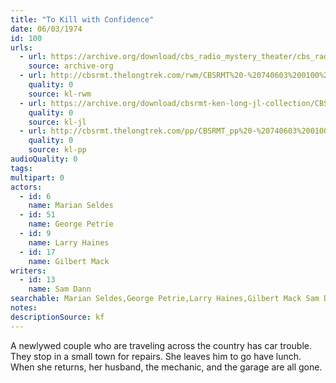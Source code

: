 ```yaml
---
title: "To Kill with Confidence"
date: 06/03/1974
id: 100
urls: 
  - url: https://archive.org/download/cbs_radio_mystery_theater/cbs_radio_mystery_theater-0051-0100.zip/cbs_radio_mystery_theater-0051-0100%2Fcbsrmt_0100_to_kill_with_confidence
    source: archive-org
  - url: http://cbsrmt.thelongtrek.com/rwm/CBSRMT%20-%20740603%200100%20To%20Kill%20with%20Confidence_rwm.mp3
    quality: 0
    source: kl-rwm
  - url: https://archive.org/download/cbsrmt-ken-long-jl-collection/CBSRMT - 740603 0100 To Kill With Confidence_jl.mp3
    quality: 0
    source: kl-jl
  - url: http://cbsrmt.thelongtrek.com/pp/CBSRMT_pp%20-%20740603%200100%20To%20Kill%20with%20Confidence.mp3
    quality: 0
    source: kl-pp
audioQuality: 0
tags: 
multipart: 0
actors:  
  - id: 6
    name: Marian Seldes  
  - id: 51
    name: George Petrie  
  - id: 9
    name: Larry Haines  
  - id: 17
    name: Gilbert Mack
writers:  
  - id: 13
    name: Sam Dann
searchable: Marian Seldes,George Petrie,Larry Haines,Gilbert Mack Sam Dann
notes: 
descriptionSource: kf
---
```

A newlywed couple who are traveling across the country has car trouble. They stop in a small town for repairs. She leaves him to go have lunch. When she returns, her husband, the mechanic, and the garage are all gone.
